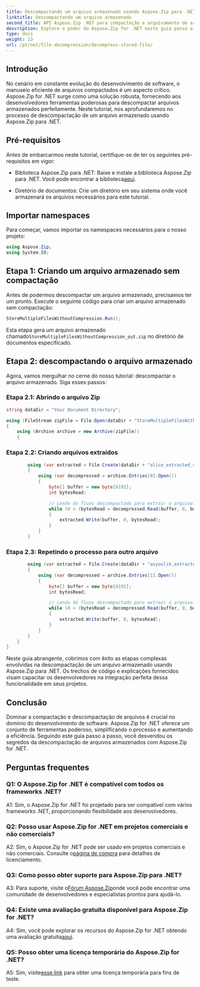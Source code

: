 ```yaml
---
title: Descompactando um arquivo armazenado usando Aspose.Zip para .NET
linktitle: Descompactando um arquivo armazenado
second_title: API Aspose.Zip .NET para compactação e arquivamento de arquivos
description: Explore o poder do Aspose.Zip for .NET neste guia passo a passo sobre como descompactar arquivos armazenados. Aprimore suas habilidades de desenvolvimento de software com uma solução robusta para manipulação eficiente de arquivos.
type: docs
weight: 13
url: /pt/net/file-decompression/decompress-stored-file/
---
```

## Introdução

No cenário em constante evolução do desenvolvimento de software, o manuseio eficiente de arquivos compactados é um aspecto crítico. Aspose.Zip for .NET surge como uma solução robusta, fornecendo aos desenvolvedores ferramentas poderosas para descompactar arquivos armazenados perfeitamente. Neste tutorial, nos aprofundaremos no processo de descompactação de um arquivo armazenado usando Aspose.Zip para .NET.

## Pré-requisitos

Antes de embarcarmos neste tutorial, certifique-se de ter os seguintes pré-requisitos em vigor:

- Biblioteca Aspose.Zip para .NET: Baixe e instale a biblioteca Aspose.Zip para .NET. Você pode encontrar a biblioteca[aqui](https://releases.aspose.com/zip/net/).

- Diretório de documentos: Crie um diretório em seu sistema onde você armazenará os arquivos necessários para este tutorial.

## Importar namespaces

Para começar, vamos importar os namespaces necessários para o nosso projeto:

```csharp
using Aspose.Zip;
using System.IO;
```

## Etapa 1: Criando um arquivo armazenado sem compactação

Antes de podermos descompactar um arquivo armazenado, precisamos ter um pronto. Execute o seguinte código para criar um arquivo armazenado sem compactação:

```csharp
StoreMultipleFilesWithoutCompression.Run();
```

 Esta etapa gera um arquivo armazenado chamado`StoreMultipleFilesWithoutCompression_out.zip` no diretório de documentos especificado.

## Etapa 2: descompactando o arquivo armazenado

Agora, vamos mergulhar no cerne do nosso tutorial: descompactar o arquivo armazenado. Siga esses passos:

### Etapa 2.1: Abrindo o arquivo Zip

```csharp
string dataDir = "Your Document Directory";

using (FileStream zipFile = File.Open(dataDir + "StoreMultipleFilesWithoutCompression_out.zip", FileMode.Open))
{
    using (Archive archive = new Archive(zipFile))
    {
```

### Etapa 2.2: Criando arquivos extraídos

```csharp
        using (var extracted = File.Create(dataDir + "alice_extracted_store_out.txt"))
        {
            using (var decompressed = archive.Entries[0].Open())
            {
                byte[] buffer = new byte[8192];
                int bytesRead;

                // Lendo do fluxo descompactado para extrair o arquivo.
                while (0 < (bytesRead = decompressed.Read(buffer, 0, buffer.Length)))
                {
                    extracted.Write(buffer, 0, bytesRead);
                }
            }
        }
```

### Etapa 2.3: Repetindo o processo para outro arquivo

```csharp
        using (var extracted = File.Create(dataDir + "asyoulik_extracted_store_out.txt"))
        {
            using (var decompressed = archive.Entries[1].Open())
            {
                byte[] buffer = new byte[8192];
                int bytesRead;

                // Lendo do fluxo descompactado para extrair o arquivo.
                while (0 < (bytesRead = decompressed.Read(buffer, 0, buffer.Length)))
                {
                    extracted.Write(buffer, 0, bytesRead);
                }
            }
        }
    }
}
```

Neste guia abrangente, cobrimos com êxito as etapas complexas envolvidas na descompactação de um arquivo armazenado usando Aspose.Zip para .NET. Os trechos de código e explicações fornecidos visam capacitar os desenvolvedores na integração perfeita dessa funcionalidade em seus projetos.

## Conclusão

Dominar a compactação e descompactação de arquivos é crucial no domínio do desenvolvimento de software. Aspose.Zip for .NET oferece um conjunto de ferramentas poderoso, simplificando o processo e aumentando a eficiência. Seguindo este guia passo a passo, você desvendou os segredos da descompactação de arquivos armazenados com Aspose.Zip for .NET.

## Perguntas frequentes

### Q1: O Aspose.Zip for .NET é compatível com todos os frameworks .NET?

A1: Sim, o Aspose.Zip for .NET foi projetado para ser compatível com vários frameworks .NET, proporcionando flexibilidade aos desenvolvedores.

### Q2: Posso usar Aspose.Zip for .NET em projetos comerciais e não comerciais?

 A2: Sim, o Aspose.Zip for .NET pode ser usado em projetos comerciais e não comerciais. Consulte o[página de compra](https://purchase.aspose.com/buy) para detalhes de licenciamento.

### Q3: Como posso obter suporte para Aspose.Zip para .NET?

 A3: Para suporte, visite o[Fórum Aspose.Zip](https://forum.aspose.com/c/zip/37)onde você pode encontrar uma comunidade de desenvolvedores e especialistas prontos para ajudá-lo.

### Q4: Existe uma avaliação gratuita disponível para Aspose.Zip for .NET?

 A4: Sim, você pode explorar os recursos do Aspose.Zip for .NET obtendo uma avaliação gratuita[aqui](https://releases.aspose.com/).

### Q5: Posso obter uma licença temporária do Aspose.Zip for .NET?

 A5: Sim, visite[esse link](https://purchase.aspose.com/temporary-license/) para obter uma licença temporária para fins de teste.